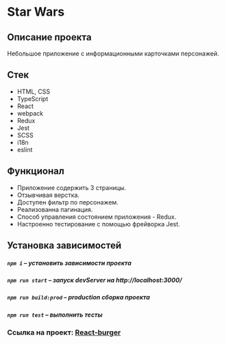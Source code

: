 # Star Wars

## Описание проекта
Небольшое приложение с информационными карточками персонажей.

##  Стек
- HTML, CSS
- TypeScript
- React
- webpack
- Redux
- Jest
- SCSS
- i18n
- eslint

## Функционал
- Приложение содержить 3 страницы.
- Отзывчивая верстка.
- Доступен фильтр по персонажем.
- Реализованна пагинация.
- Cпособ управления состоянием приложения - Redux.
- Настроенно тестирование с помощью фрейворка Jest.

##  Установка зависимостей

##### `npm i` – установить зависимости проекта

##### `npm run start` – запуск devServer на http://localhost:3000/

##### `npm run build:prod` – production сборка проекта

##### `npm run test` – выполнить тесты

### Ссылка на проект: [React-burger](https://glebzhdanov.github.io/react-burger/)




